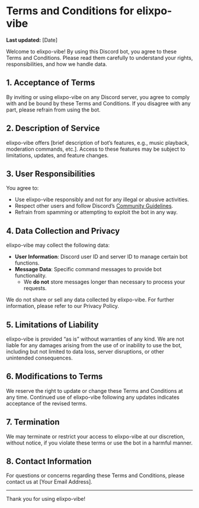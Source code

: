 # Terms and Conditions for elixpo-vibe

**Last updated:** [Date]

Welcome to elixpo-vibe! By using this Discord bot, you agree to these Terms and Conditions. Please read them carefully to understand your rights, responsibilities, and how we handle data.

## 1. Acceptance of Terms
By inviting or using elixpo-vibe on any Discord server, you agree to comply with and be bound by these Terms and Conditions. If you disagree with any part, please refrain from using the bot.

## 2. Description of Service
elixpo-vibe offers [brief description of bot’s features, e.g., music playback, moderation commands, etc.]. Access to these features may be subject to limitations, updates, and feature changes.

## 3. User Responsibilities
You agree to:
- Use elixpo-vibe responsibly and not for any illegal or abusive activities.
- Respect other users and follow Discord’s [Community Guidelines](https://discord.com/guidelines).
- Refrain from spamming or attempting to exploit the bot in any way.

## 4. Data Collection and Privacy
elixpo-vibe may collect the following data:
- **User Information**: Discord user ID and server ID to manage certain bot functions.
- **Message Data**: Specific command messages to provide bot functionality.
  - We **do not** store messages longer than necessary to process your requests.

We do not share or sell any data collected by elixpo-vibe. For further information, please refer to our Privacy Policy.

## 5. Limitations of Liability
elixpo-vibe is provided “as is” without warranties of any kind. We are not liable for any damages arising from the use of or inability to use the bot, including but not limited to data loss, server disruptions, or other unintended consequences.

## 6. Modifications to Terms
We reserve the right to update or change these Terms and Conditions at any time. Continued use of elixpo-vibe following any updates indicates acceptance of the revised terms.

## 7. Termination
We may terminate or restrict your access to elixpo-vibe at our discretion, without notice, if you violate these terms or use the bot in a harmful manner.

## 8. Contact Information
For questions or concerns regarding these Terms and Conditions, please contact us at [Your Email Address].

---

Thank you for using elixpo-vibe!
